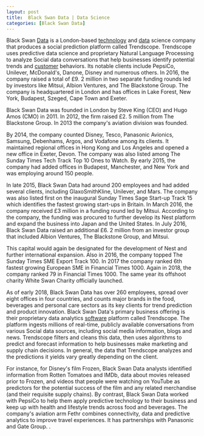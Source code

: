 ```yaml
---
layout: post
title:  Black Swan Data | Data Science
categories: [Black Swan Data]
---
```


Black Swan [Data](https://data-science-blog.github.io/Big-Data) is a London-based [technology](https://data-science-blog.github.io/Committee-On-Data-For-Science-And-Technology) and [data](https://data-science-blog.github.io/Data) science company that produces a social prediction platform called Trendscope. Trendscope uses predictive data science and proprietary Natural Language Processing to analyze Social data conversations that help businesses identify potential trends and [customer](https://data-science-blog.github.io/Customer-Data-Platform) behaviors. Its notable clients include PepsiCo, Unilever, McDonald's, Danone, Disney and numerous others. In 2016, the company raised a total of £9. 2 million in two separate funding rounds led by investors like Mitsui, Albion Ventures, and The Blackstone Group. The company is headquartered in London and has offices in Lake Forest, New York, Budapest, Szeged, Cape Town and Exeter.

Black Swan Data was founded in London by Steve King (CEO) and Hugo Amos (CMO) in 2011. In 2012, the firm raised £2. 5 million from The Blackstone Group. In 2013 the company's aviation division was founded.

By 2014, the company counted Disney, Tesco, Panasonic Avionics, Samsung, Debenhams, Argos, and Vodafone among its clients. It maintained regional offices in Hong Kong and Los Angeles and opened a new office in Exeter, Devon. The company was also listed among The Sunday Times Tech Track Top 10 Ones to Watch. By early 2015, the company had added offices in Budapest, Manchester, and New York and was employing around 150 people.

In late 2015, Black Swan Data had around 200 employees and had added several clients, including GlaxoSmithKline, Unilever, and Mars. The company was also listed first on the inaugural Sunday Times Sage Start-up Track 15 which identifies the fastest growing start-ups in Britain. In March 2016, the company received £3 million in a funding round led by Mitsui. According to the company, the funding was procured to further develop its Nest platform and expand the business into Japan and the United States. In July 2016, Black Swan Data raised an additional £6. 2 million from an investor group that included Albion Ventures, The Blackstone Group, and Mitsui.

This capital would again be designated for the development of Nest and further international expansion. Also in 2016, the company topped The Sunday Times SME Export Track 100. In 2017 the company ranked 6th fastest growing European SME in Financial Times 1000. Again in 2018, the company ranked 79 in Financial Times 1000. The same year its offshoot charity White Swan Charity officially launched.

As of early 2018, Black Swan Data has over 260 employees, spread over eight offices in four countries, and counts major brands in the food, beverages and personal care sectors as its key clients for trend prediction and product innovation. Black Swan Data's primary business offering is their proprietary data analytics [software](https://python-software.github.io/Eric-Software) platform called Trendscope. The platform ingests millions of real-time, publicly available conversations from various Social data sources, including social media information, blogs and news. Trendscope filters and cleans this data, then uses algorithms to predict and forecast information to help businesses make marketing and supply chain decisions. In general, the data that Trendscope analyzes and the predictions it yields vary greatly depending on the client.

For instance, for Disney's film Frozen, Black Swan Data analysts identified information from Rotten Tomatoes and IMDb, data about movies released prior to Frozen, and videos that people were watching on YouTube as predictors for the potential success of the film and any related merchandise (and their requisite supply chains). By contrast, Black Swan Data worked with PepsiCo to help them apply predictive technology to their business and keep up with health and lifestyle trends across food and beverages. The company's aviation arm Fethr combines connectivity, data and predictive analytics to improve travel experiences. It has partnerships with Panasonic and Gate Group. .

